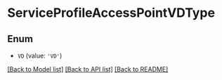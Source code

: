 # ServiceProfileAccessPointVDType


## Enum

* `VD` (value: `'VD'`)

[[Back to Model list]](../README.md#documentation-for-models) [[Back to API list]](../README.md#documentation-for-api-endpoints) [[Back to README]](../README.md)


